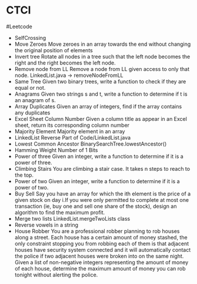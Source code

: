 # CTCI

#Leetcode
- SelfCrossing
- Move Zeroes
  Move zeroes in an array towards the end without changing the original position of elements
- Invert tree
  Rotate all nodes in a tree such that the left node becomes the right and the right becomes the left node.
- Remove node from LL
  Remove a node from LL given access to only that node. LinkedList.java -> removeNodeFromLL
- Same Tree
  Given two binary trees, write a function to check if they are equal or not.
- Anagrams
  Given two strings s and t, write a function to determine if t is an anagram of s.
- Array Duplicates
  Given an array of integers, find if the array contains any duplicates
- Excel Sheet Column Number
  Given a column title as appear in an Excel sheet, return its corresponding column number
- Majority Element
  Majority element in an array
- LinkedList Reverse
  Part of Code/LinkedList.java
- Lowest Common Ancestor
  BinarySearchTree.lowestAncestor()
- Hamming Weight 
  Number of 1 Bits
- Power of three
  Given an integer, write a function to determine if it is a power of three.
- Climbing Stairs
  You are climbing a stair case. It takes n steps to reach to the top.
- Power of two 
  Given an integer, write a function to determine if it is a power of two.
- Buy Sell 
  Say you have an array for which the ith element is the price of a given stock on day i.If you were only permitted to complete at most one transaction (ie, buy one and sell one share of the stock), design an algorithm to find the maximum profit.
- Merge two lists
  LinkedList.mergeTwoLists class
- Reverse vowels in a string
- House Robber
    You are a professional robber planning to rob houses along a street. Each house has a certain amount of money stashed, the only constraint stopping you from robbing each of them is that adjacent houses have security system connected and it will automatically contact the police if two adjacent houses were broken into on the same night.
    Given a list of non-negative integers representing the amount of money of each house, determine the maximum amount of money you can rob tonight without alerting the police.